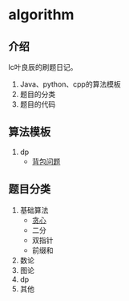 # algorithm

## 介绍

lc叶良辰的刷题日记。

1. Java、python、cpp的算法模板
2. 题目的分类
3. 题目的代码





## 算法模板

1. dp
   - [背包问题](https://github.com/fuzekun/algorithms/blob/master/%E7%AE%97%E6%B3%95%E7%B4%A2%E5%BC%95/dp/%E5%8A%A8%E6%80%81%E8%A7%84%E5%88%92.md)



## 题目分类

1. 基础算法
   - [贪心](https://github.com/fuzekun/algorithms/blob/master/%E7%AE%97%E6%B3%95%E7%B4%A2%E5%BC%95/%E5%9F%BA%E7%A1%80%E7%AE%97%E6%B3%95/%E8%B4%AA%E5%BF%83.md)
   - 二分
   - 双指针
   - 前缀和
2. 数论
3. 图论
4. dp
5. 其他

